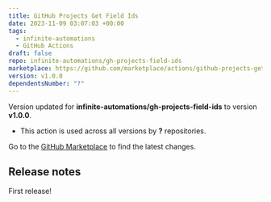 ```yaml
---
title: GitHub Projects Get Field Ids
date: 2023-11-09 03:07:03 +00:00
tags:
  - infinite-automations
  - GitHub Actions
draft: false
repo: infinite-automations/gh-projects-field-ids
marketplace: https://github.com/marketplace/actions/github-projects-get-field-ids
version: v1.0.0
dependentsNumber: "?"
---
```



Version updated for **infinite-automations/gh-projects-field-ids** to version **v1.0.0**.
- This action is used across all versions by **?** repositories.

Go to the [GitHub Marketplace](https://github.com/marketplace/actions/github-projects-get-field-ids) to find the latest changes.

## Release notes

First release!
